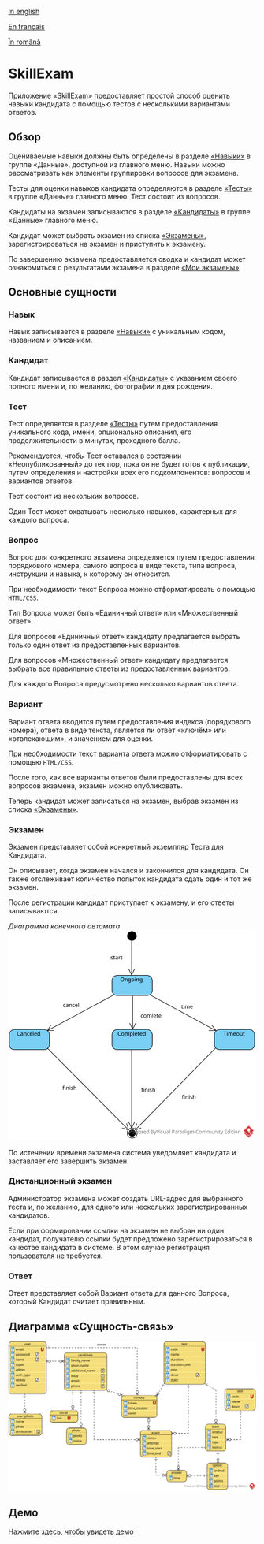 
[In english](https://github.com/ciukstar/skillexam/blob/master/README.md)  

[En français](https://github.com/ciukstar/skillexam/blob/master/README.fr.md)  

[În română](https://github.com/ciukstar/skillexam/blob/master/README.ro.md)  

# SkillExam

Приложение [«SkillExam»](https://skillexamru-i4rimw5qwq-de.a.run.app) предоставляет простой способ оценить навыки кандидата с помощью тестов с несколькими вариантами ответов.

## Обзор

Оцениваемые навыки должны быть определены в разделе [«Навыки»](https://skillexamru-i4rimw5qwq-de.a.run.app/admin/skills) в группе «Данные», доступной из главного меню. Навыки можно рассматривать как элементы группировки вопросов для экзамена.

Тесты для оценки навыков кандидата определяются в разделе [«Тесты»](https://skillexamru-i4rimw5qwq-de.a.run.app/admin/tests) в группе «Данные» главного меню. Тест состоит из вопросов.

Кандидаты на экзамен записываются в разделе [«Кандидаты»](https://skillexamru-i4rimw5qwq-de.a.run.app/admin/candidates) в группе «Данные» главного меню.

Кандидат может выбрать экзамен из списка [«Экзамены»](https://skillexamru-i4rimw5qwq-de.a.run.app), зарегистрироваться на экзамен и приступить к экзамену.

По завершению экзамена предоставляется сводка и кандидат может ознакомиться с результатами экзамена в разделе [«Мои экзамены»](https://skillexamru-i4rimw5qwq-de.a.run.app/my-exams).

## Основные сущности

### Навык

Навык записывается в разделе [«Навыки»](https://skillexamru-i4rimw5qwq-de.a.run.app/admin/skills) с уникальным кодом, названием и описанием.

### Кандидат

Кандидат записывается в раздел [«Кандидаты»](https://skillexamru-i4rimw5qwq-de.a.run.app/admin/candidates) с указанием своего полного имени и, по желанию, фотографии и дня рождения.

### Тест

Тест определяется в разделе [«Тесты»](https://skillexamru-i4rimw5qwq-de.a.run.app/admin/tests) путем предоставления уникального кода, имени, опционально описания, его продолжительности в минутах, проходного балла.

Рекомендуется, чтобы Тест оставался в состоянии «Неопубликованный» до тех пор, пока он не будет готов к публикации, путем определения и настройки всех его подкомпонентов: вопросов и вариантов ответов.

Тест состоит из нескольких вопросов.

Один Тест может охватывать несколько навыков, характерных для каждого вопроса.

### Вопрос

Вопрос для конкретного экзамена определяется путем предоставления порядкового номера, самого вопроса в виде текста, типа вопроса, инструкции и навыка, к которому он относится.

При необходимости текст Вопроса можно отформатировать с помощью ```HTML/CSS```.

Тип Вопроса может быть «Единичный ответ» или «Множественный ответ».

Для вопросов «Единичный ответ» кандидату предлагается выбрать только один ответ из предоставленных вариантов.

Для вопросов «Множественный ответ» кандидату предлагается выбрать все правильные ответы из предоставленных вариантов.

Для каждого Вопроса предусмотрено несколько вариантов ответа.

### Вариант

Вариант ответа вводится путем предоставления индекса (порядкового номера), ответа в виде текста, является ли ответ «ключём» или «отвлекающим», и значением для оценки.

При необходимости текст варианта ответа можно отформатировать с помощью ```HTML/CSS```.

После того, как все варианты ответов были предоставлены для всех вопросов экзамена, экзамен можно опубликовать.

Теперь кандидат может записаться на экзамен, выбрав экзамен из списка [«Экзамены»](https://skillexamru-i4rimw5qwq-de.a.run.app).

### Экзамен

Экзамен представляет собой конкретный экземпляр Теста для Кандидата.

Он описывает, когда экзамен начался и закончился для кандидата. Он также отслеживает количество попыток кандидата сдать один и тот же экзамен.

После регистрации кандидат приступает к экзамену, и его ответы записываются.

*Диаграмма конечного автомата*
![State Machine Diagram](static/img/SkillExam-SMD.svg)

По истечении времени экзамена система уведомляет кандидата и заставляет его завершить экзамен.

### Дистанционный экзамен

Администратор экзамена может создать URL-адрес для выбранного теста и, по желанию, для одного или нескольких зарегистрированных кандидатов.

Если при формировании ссылки на экзамен не выбран ни один кандидат, получателю ссылки будет предложено зарегистрироваться в качестве кандидата в системе. В этом случае регистрация пользователя не требуется.

### Ответ

Ответ представляет собой Вариант ответа для данного Вопроса, который Кандидат считает правильным.

## Диаграмма «Сущность-связь»

![Диаграмма Сущность-связь](static/img/SkillExam-ERD.svg)


## Демо

[Нажмите здесь, чтобы увидеть демо](https://skillexamru-i4rimw5qwq-de.a.run.app)
